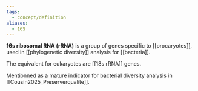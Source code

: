 ```yaml
---
tags:
  - concept/definition
aliases:
  - 16S
---
```

**16s ribosomal RNA (rRNA)** is a group of genes specific to [[procaryotes]], used in [[phylogenetic diversity]] analysis for [[bacteria]].

The equivalent for eukaryotes are [[18s rRNA]] genes.

Mentionned as a mature indicator for bacterial diversity analysis in [[Cousin2025_Preserverqualite]].